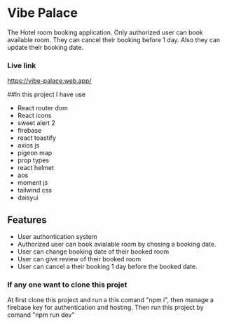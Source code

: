# Vibe Palace

The Hotel room booking application. Only authorized user can book available room. They can cancel their booking before 1 day. Also they can update their booking date.
### Live link
https://vibe-palace.web.app/

##In this project I have use  
- React router dom
- React icons
- sweet alert 2
- firebase
- react toastify
- axios js
- pigeon map
- prop types
- react helmet
- aos 
- moment js
- tailwind css
- daisyui

## Features

- User authontication system
- Authorized user can book avialable room by chosing a booking date.
- User can change booking date of their booked room
- User can give review of their booked room
- User can cancel a their booking 1 day before the booked date.

### If any one want to clone this projet
At first clone this project and run a this comand "npm i", then manage a firebase key for authentication and hosting. Then run this project by comand "npm run dev"

